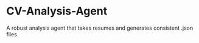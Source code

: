 # CV-Analysis-Agent
A robust analysis agent that takes resumes and generates consistent .json files
